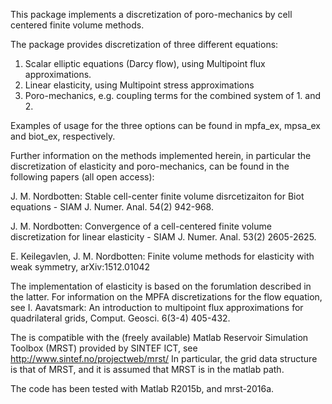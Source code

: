 This package implements a discretization of poro-mechanics by cell centered 
finite volume methods. 

The package provides discretization of three different equations:
   1. Scalar elliptic equations (Darcy flow), using Multipoint flux approximations. 
   2. Linear elasticity, using Multipoint stress approximations
   3. Poro-mechanics, e.g. coupling terms for the combined system of 1. and 2.

Examples of usage for the three options can be found in mpfa_ex, mpsa_ex and biot_ex, respectively.

Further information on the methods implemented herein, in particular the discretization of elasticity and poro-mechanics, can be found in the following papers (all open access):

J. M. Nordbotten: Stable cell-center finite volume disrcetizaiton for
   Biot equations - SIAM J. Numer. Anal. 54(2) 942-968.

J. M. Nordbotten: Convergence of a cell-centered finite volume discretization 
   for linear elasticity - SIAM J. Numer. Anal. 53(2) 2605-2625.

E. Keilegavlen, J. M. Nordbotten: Finite volume methods for elasticity with weak
   symmetry, arXiv:1512.01042
   
The implementation of elasticity is based on the forumlation described in the latter. 
For information on the MPFA discretizations for the flow equation, see 
   I. Aavatsmark: An introduction to multipoint flux approximations for quadrilateral grids, Comput. Geosci. 6(3-4) 405-432.

The is compatible with the (freely available) Matlab Reservoir Simulation
Toolbox (MRST) provided by SINTEF ICT, see http://www.sintef.no/projectweb/mrst/
In particular, the grid data structure is that of MRST, and it is assumed that 
MRST is in the matlab path. 

The code has been tested with Matlab R2015b, and mrst-2016a.

